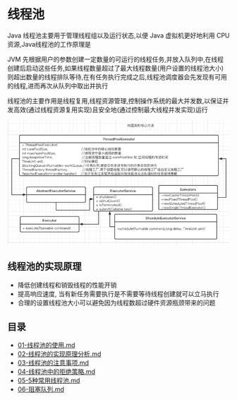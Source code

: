 # 线程池

Java 线程池主要用于管理线程组以及运行状态,以便 Java 虚拟机更好地利用 CPU 资源,Java线程池的工作原理是

JVM 先根据用户的参数创建一定数量的可运行的线程任务,并放入队列中,在线程创建后启动这些任务,如果线程数量超过了最大线程数量(用户设置的线程池大小) 则超出数量的线程排队等待,在有任务执行完成之后,线程池调度器会先发现有可用的线程,进而再次从队列中取出并执行

线程池的主要作用是线程复用,线程资源管理,控制操作系统的最大并发数,以保证并发高效(通过线程资源复用实现)且安全地(通过控制最大线程并发实现)运行

![image-20200623223319283](../../../assets/image-20200623223319283.png)

## 线程池的实现原理

- 降低创建线程和销毁线程的性能开销
- 提高响应速度, 当有新任务需要执行是不需要等待线程创建就可以立马执行
- 合理的设置线程池大小可以避免因为线程数超过硬件资源瓶颈带来的问题

## 目录

- [01-线程池的使用.md](01-线程池的使用.md) 
-  [02-线程池的实现原理分析.md](02-线程池的实现原理分析.md) 
-  [03-线程池的注意事项.md](03-线程池的注意事项.md) 
-  [04-线程池中的拒绝策略.md](04-线程池中的拒绝策略.md) 
-  [05-5种常用线程池.md](05-5种常用线程池.md) 
-  [06-阻塞队列.md](06-阻塞队列.md) 